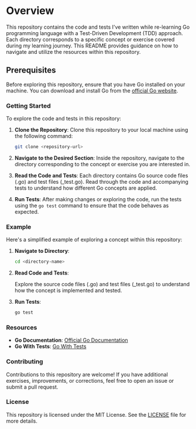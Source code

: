 # Overview

This repository contains the code and tests I've written while re-learning Go programming language with a Test-Driven Development (TDD) approach. Each directory corresponds to a specific concept or exercise covered during my learning journey. This README provides guidance on how to navigate and utilize the resources within this repository.

## Prerequisites

Before exploring this repository, ensure that you have Go installed on your machine. You can download and install Go from the [official Go website](https://golang.org/).

### Getting Started

To explore the code and tests in this repository:

1. **Clone the Repository**: Clone this repository to your local machine using the following command:

   ```bash
   git clone <repository-url>
   ```

2. **Navigate to the Desired Section**: Inside the repository, navigate to the directory corresponding to the concept or exercise you are interested in.

3. **Read the Code and Tests**: Each directory contains Go source code files (.go) and test files (\_test.go). Read through the code and accompanying tests to understand how different Go concepts are applied.

4. **Run Tests**: After making changes or exploring the code, run the tests using the `go test` command to ensure that the code behaves as expected.

### Example

Here's a simplified example of exploring a concept within this repository:

1. **Navigate to Directory**:

   ```bash
   cd <directory-name>
   ```

2. **Read Code and Tests**:

   Explore the source code files (.go) and test files (\_test.go) to understand how the concept is implemented and tested.

3. **Run Tests**:

   ```bash
   go test
   ```

### Resources

- **Go Documentation**: [Official Go Documentation](https://golang.org/doc/)
- **Go With Tests**: [Go With Tests](https://quii.gitbook.io/learn-go-with-tests)

### Contributing

Contributions to this repository are welcome! If you have additional exercises, improvements, or corrections, feel free to open an issue or submit a pull request.

### License

This repository is licensed under the MIT License. See the [LICENSE](LICENSE) file for more details.
